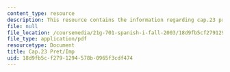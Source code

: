 ```yaml
---
content_type: resource
description: This resource contains the information regarding cap.23 pret/imp.
file: null
file_location: /coursemedia/21g-701-spanish-i-fall-2003/18d9fb5cf2791294578b0965f3cdf474_MIT21G_701F03_23preti.pdf
file_type: application/pdf
resourcetype: Document
title: Cap.23 Pret/Imp
uid: 18d9fb5c-f279-1294-578b-0965f3cdf474
---
```


